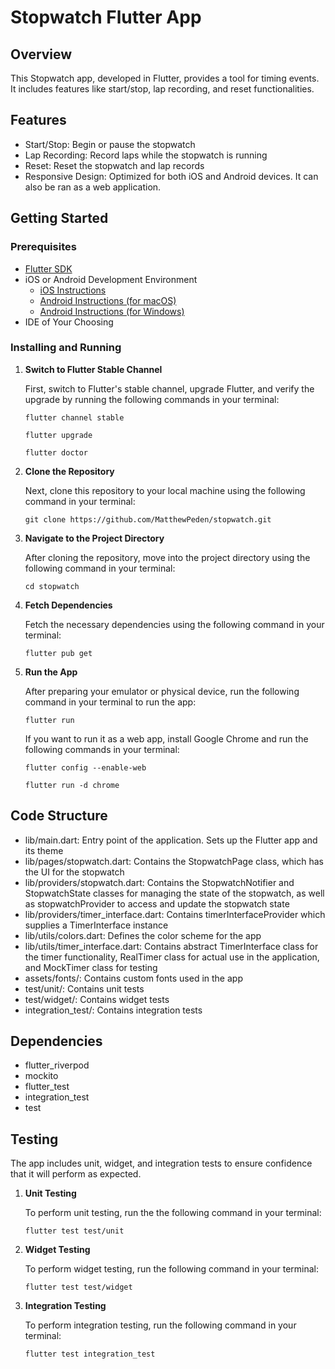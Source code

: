 # Stopwatch Flutter App

## Overview

This Stopwatch app, developed in Flutter, provides a tool for timing events. It includes features like start/stop, lap recording, and reset functionalities.

## Features

- Start/Stop: Begin or pause the stopwatch
- Lap Recording: Record laps while the stopwatch is running
- Reset: Reset the stopwatch and lap records
- Responsive Design: Optimized for both iOS and Android devices. It can also be ran as a web application.

## Getting Started
### Prerequisites

- [Flutter SDK](https://docs.flutter.dev/get-started/install)
- iOS or Android Development Environment
  - [iOS Instructions](https://docs.flutter.dev/get-started/install/macos/mobile-ios?tab=virtual)
  - [Android Instructions (for macOS)](https://docs.flutter.dev/get-started/install/macos/mobile-android)
  - [Android Instructions (for Windows)](https://docs.flutter.dev/get-started/install/windows/mobile)
- IDE of Your Choosing

### Installing and Running
1. **Switch to Flutter Stable Channel**
    
    First, switch to Flutter's stable channel, upgrade Flutter, and verify the upgrade by running the following commands in your terminal:
    
    `flutter channel stable`

    `flutter upgrade`

    `flutter doctor`
2. **Clone the Repository**

    Next, clone this repository to your local machine using the following command in your terminal:

    `git clone https://github.com/MatthewPeden/stopwatch.git`
3. **Navigate to the Project Directory**

    After cloning the repository, move into the project directory using the following command in your terminal:

    `cd stopwatch`
4. **Fetch Dependencies**

    Fetch the necessary dependencies using the following command in your terminal:

    `flutter pub get`
5. **Run the App**

    After preparing your emulator or physical device, run the following command in your terminal to run the app:

    `flutter run`

    If you want to run it as a web app, install Google Chrome and run the following commands in your terminal:
    
    `flutter config --enable-web`

    `flutter run -d chrome`

## Code Structure

- lib/main.dart: Entry point of the application. Sets up the Flutter app and its theme
- lib/pages/stopwatch.dart: Contains the StopwatchPage class, which has the UI for the stopwatch
- lib/providers/stopwatch.dart: Contains the StopwatchNotifier and StopwatchState classes for managing the state of the stopwatch, as well as stopwatchProvider to access and update the stopwatch state
- lib/providers/timer_interface.dart: Contains timerInterfaceProvider which supplies a TimerInterface instance
- lib/utils/colors.dart: Defines the color scheme for the app
- lib/utils/timer_interface.dart: Contains abstract TimerInterface class for the timer functionality, RealTimer class for actual use in the application, and MockTimer class for testing
- assets/fonts/: Contains custom fonts used in the app
- test/unit/: Contains unit tests
- test/widget/: Contains widget tests
- integration_test/: Contains integration tests

## Dependencies

- flutter_riverpod
- mockito
- flutter_test
- integration_test
- test

## Testing

The app includes unit, widget, and integration tests to ensure confidence that it will perform as expected.

1. **Unit Testing**

   To perform unit testing, run the the following command in your terminal:

   `flutter test test/unit`
2. **Widget Testing**

    To perform widget testing, run the following command in your terminal:

    `flutter test test/widget`
3. **Integration Testing**

    To perform integration testing, run the following command in your terminal:

    `flutter test integration_test`